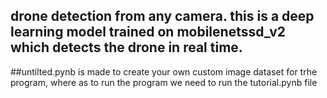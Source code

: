## drone detection from any camera. this is a deep learning model trained on mobilenetssd_v2 which detects the drone in real time.
##untilted.pynb is made to create your own custom image dataset for trhe program, where as to run the program we need to run the tutorial.pynb file
